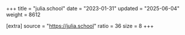 +++
title = "julia.school"
date = "2023-01-31"
updated = "2025-06-04"
weight = 8612

[extra]
source = "https://julia.school"
ratio = 36
size = 8
+++

